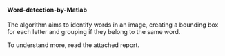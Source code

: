 #### Word-detection-by-Matlab

The algorithm aims to identify words in an image, creating a bounding box for each letter and grouping if they belong to the same word.

To understand more, read the attached report.
